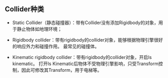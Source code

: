 ## Collider种类
- Static Collider（静态碰撞器）：带有Collider没有添加Rigidbody的对象，用于静止物体如地理环境；

- Rigidbody collider：带有rigidbody的collider对象，能够根据物理引擎很好的响应外力和碰撞作用。
最常见的碰撞体。
- Kinematic rigidbody collider：带有rigidbody的collider对象，开启Is kinematic。
打开Is Kinematic后物体不受物理引擎影响，只受Transform控制，因此可修改其Transform，用于电梯等。
